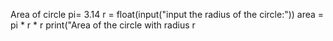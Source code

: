 Area of circle
pi= 3.14
r = float(input("input the radius of the circle:"))
area = pi * r * r
print("Area of the circle with radius r 



